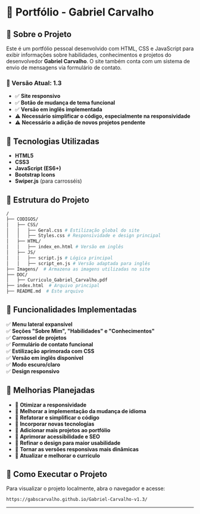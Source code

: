 # 🎨 Portfólio - Gabriel Carvalho

## 📌 Sobre o Projeto
Este é um portfólio pessoal desenvolvido com HTML, CSS e JavaScript para exibir informações sobre habilidades, conhecimentos e projetos do desenvolvedor **Gabriel Carvalho**. O site também conta com um sistema de envio de mensagens via formulário de contato.

### 📌 Versão Atual: **1.3**
- ✅ **Site responsivo**
- ✅ **Botão de mudança de tema funcional**
- ✅ **Versão em inglês implementada**
- ⚠️ **Necessário simplificar o código, especialmente na responsividade**
- ⚠️ **Necessário a adição de novos projetos pendente**

## 🚀 Tecnologias Utilizadas
- **HTML5**
- **CSS3**
- **JavaScript (ES6+)**
- **Bootstrap Icons**
- **Swiper.js** (para carrosséis)

## 📂 Estrutura do Projeto
```bash
/
├── CODIGOS/
│   ├── CSS/
│   │   ├── Geral.css # Estilização global do site
│   │   ├── Styles.css # Responsividade e design principal
│   ├── HTML/
│   │   ├── index_en.html # Versão em inglês
│   ├── JS/
│   │   ├── script.js # Lógica principal
│   │   ├── script_en.js # Versão adaptada para inglês
├── Imagens/  # Armazena as imagens utilizadas no site
├── DOC/
│   ├── Curriculo_Gabriel_Carvalho.pdf
├── index.html  # Arquivo principal
├── README.md  # Este arquivo
```

## 🎯 Funcionalidades Implementadas
✅ **Menu lateral expansível**  
✅ **Seções "Sobre Mim", "Habilidades" e "Conhecimentos"**  
✅ **Carrossel de projetos**  
✅ **Formulário de contato funcional**  
✅ **Estilização aprimorada com CSS**  
✅ **Versão em inglês disponível**  
✅ **Modo escuro/claro**  
✅ **Design responsivo**  

## 🔧 Melhorias Planejadas
- 📌 **Otimizar a responsividade**
- 📌 **Melhorar a implementação da mudança de idioma**
- 📌 **Refatorar e simplificar o código**
- 📌 **Incorporar novas tecnologias**
- 📌 **Adicionar mais projetos ao portfólio**
- 📌 **Aprimorar acessibilidade e SEO**
- 📌 **Refinar o design para maior usabilidade**
- 📌 **Tornar as versões responsivas mais dinâmicas**
- 📌 **Atualizar e melhorar o currículo**

## 🚀 Como Executar o Projeto
Para visualizar o projeto localmente, abra o navegador e acesse:
```
https://gabscarvalho.github.io/Gabriel-Carvalho-v1.3/
```
---

